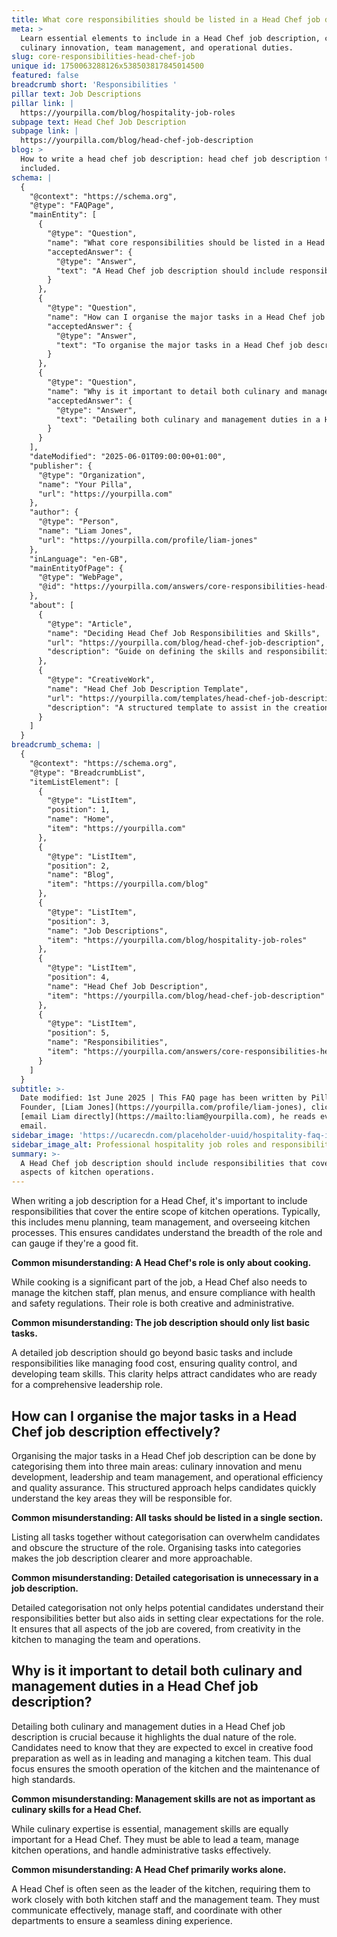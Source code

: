 ```yaml
---
title: What core responsibilities should be listed in a Head Chef job description?
meta: >
  Learn essential elements to include in a Head Chef job description, covering
  culinary innovation, team management, and operational duties.
slug: core-responsibilities-head-chef-job
unique id: 1750063288126x538503817845014500
featured: false
breadcrumb short: 'Responsibilities '
pillar text: Job Descriptions
pillar link: |
  https://yourpilla.com/blog/hospitality-job-roles
subpage text: Head Chef Job Description
subpage link: |
  https://yourpilla.com/blog/head-chef-job-description
blog: >
  How to write a head chef job description: head chef job description template
  included.
schema: |
  {
    "@context": "https://schema.org",
    "@type": "FAQPage",
    "mainEntity": [
      {
        "@type": "Question",
        "name": "What core responsibilities should be listed in a Head Chef job description?",
        "acceptedAnswer": {
          "@type": "Answer",
          "text": "A Head Chef job description should include responsibilities that cover all aspects of kitchen operations. This encompasses menu planning, team management, overseeing kitchen processes, managing food cost, ensuring quality control, and developing team skills. This comprehensive listing ensures candidates understand the full scope of the role and assess if they are a good fit."
        }
      },
      {
        "@type": "Question",
        "name": "How can I organise the major tasks in a Head Chef job description effectively?",
        "acceptedAnswer": {
          "@type": "Answer",
          "text": "To organise the major tasks in a Head Chef job description effectively, categorise them into three main areas: culinary innovation and menu development, leadership and team management, and operational efficiency and quality assurance. This structured approach helps in clarity and allows candidates to quickly grasp the key responsibilities."
        }
      },
      {
        "@type": "Question",
        "name": "Why is it important to detail both culinary and management duties in a Head Chef job description?",
        "acceptedAnswer": {
          "@type": "Answer",
          "text": "Detailing both culinary and management duties in a Head Chef job description is essential as it highlights the dual focus of the role. Candidates are informed that they need to excel in both creative food preparation and leading a kitchen team. This ensures effective leadership and maintenance of high operational standards in the kitchen."
        }
      }
    ],
    "dateModified": "2025-06-01T09:00:00+01:00",
    "publisher": {
      "@type": "Organization",
      "name": "Your Pilla",
      "url": "https://yourpilla.com"
    },
    "author": {
      "@type": "Person",
      "name": "Liam Jones",
      "url": "https://yourpilla.com/profile/liam-jones"
    },
    "inLanguage": "en-GB",
    "mainEntityOfPage": {
      "@type": "WebPage",
      "@id": "https://yourpilla.com/answers/core-responsibilities-head-chef-job"
    },
    "about": [
      {
        "@type": "Article",
        "name": "Deciding Head Chef Job Responsibilities and Skills",
        "url": "https://yourpilla.com/blog/head-chef-job-description",
        "description": "Guide on defining the skills and responsibilities necessary for a Head Chef, helping employers craft comprehensive job descriptions."
      },
      {
        "@type": "CreativeWork",
        "name": "Head Chef Job Description Template",
        "url": "https://yourpilla.com/templates/head-chef-job-description",
        "description": "A structured template to assist in the creation of detailed and effective job descriptions for Head Chef positions."
      }
    ]
  }
breadcrumb_schema: |
  {
    "@context": "https://schema.org",
    "@type": "BreadcrumbList",
    "itemListElement": [
      {
        "@type": "ListItem",
        "position": 1,
        "name": "Home",
        "item": "https://yourpilla.com"
      },
      {
        "@type": "ListItem",
        "position": 2,
        "name": "Blog",
        "item": "https://yourpilla.com/blog"
      },
      {
        "@type": "ListItem",
        "position": 3,
        "name": "Job Descriptions",
        "item": "https://yourpilla.com/blog/hospitality-job-roles"
      },
      {
        "@type": "ListItem",
        "position": 4,
        "name": "Head Chef Job Description",
        "item": "https://yourpilla.com/blog/head-chef-job-description"
      },
      {
        "@type": "ListItem",
        "position": 5,
        "name": "Responsibilities",
        "item": "https://yourpilla.com/answers/core-responsibilities-head-chef-job"
      }
    ]
  }
subtitle: >-
  Date modified: 1st June 2025 | This FAQ page has been written by Pilla
  Founder, [Liam Jones](https://yourpilla.com/profile/liam-jones), click to
  [email Liam directly](https://mailto:liam@yourpilla.com), he reads every
  email.
sidebar_image: 'https://ucarecdn.com/placeholder-uuid/hospitality-faq-image.jpg'
sidebar_image_alt: Professional hospitality job roles and responsibilities
summary: >-
  A Head Chef job description should include responsibilities that cover all
  aspects of kitchen operations.
---
```

When writing a job description for a Head Chef, it's important to include responsibilities that cover the entire scope of kitchen operations. Typically, this includes menu planning, team management, and overseeing kitchen processes. This ensures candidates understand the breadth of the role and can gauge if they're a good fit.

**Common misunderstanding: A Head Chef's role is only about cooking.**

While cooking is a significant part of the job, a Head Chef also needs to manage the kitchen staff, plan menus, and ensure compliance with health and safety regulations. Their role is both creative and administrative.

**Common misunderstanding: The job description should only list basic tasks.**

A detailed job description should go beyond basic tasks and include responsibilities like managing food cost, ensuring quality control, and developing team skills. This clarity helps attract candidates who are ready for a comprehensive leadership role.

## How can I organise the major tasks in a Head Chef job description effectively?

Organising the major tasks in a Head Chef job description can be done by categorising them into three main areas: culinary innovation and menu development, leadership and team management, and operational efficiency and quality assurance. This structured approach helps candidates quickly understand the key areas they will be responsible for.

**Common misunderstanding: All tasks should be listed in a single section.**

Listing all tasks together without categorisation can overwhelm candidates and obscure the structure of the role. Organising tasks into categories makes the job description clearer and more approachable.

**Common misunderstanding: Detailed categorisation is unnecessary in a job description.**

Detailed categorisation not only helps potential candidates understand their responsibilities better but also aids in setting clear expectations for the role. It ensures that all aspects of the job are covered, from creativity in the kitchen to managing the team and operations.

## Why is it important to detail both culinary and management duties in a Head Chef job description?

Detailing both culinary and management duties in a Head Chef job description is crucial because it highlights the dual nature of the role. Candidates need to know that they are expected to excel in creative food preparation as well as in leading and managing a kitchen team. This dual focus ensures the smooth operation of the kitchen and the maintenance of high standards.

**Common misunderstanding: Management skills are not as important as culinary skills for a Head Chef.**

While culinary expertise is essential, management skills are equally important for a Head Chef. They must be able to lead a team, manage kitchen operations, and handle administrative tasks effectively.

**Common misunderstanding: A Head Chef primarily works alone.**

A Head Chef is often seen as the leader of the kitchen, requiring them to work closely with both kitchen staff and the management team. They must communicate effectively, manage staff, and coordinate with other departments to ensure a seamless dining experience.
